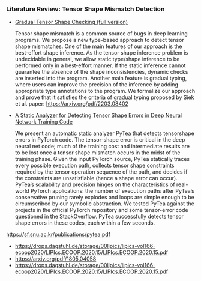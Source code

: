 ### Literature Review: Tensor Shape Mismatch Detection

- [Gradual Tensor Shape Checking (full version)](https://arxiv.org/pdf/2203.08402)

  Tensor shape mismatch is a common source of bugs in deep
  learning programs. We propose a new type-based approach to detect
  tensor shape mismatches. One of the main features of our approach is
  the best-effort shape inference. As the tensor shape inference problem
  is undecidable in general, we allow static type/shape inference to be
  performed only in a best-effort manner. If the static inference cannot
  guarantee the absence of the shape inconsistencies, dynamic checks are
  inserted into the program. Another main feature is gradual typing, where
  users can improve the precision of the inference by adding appropriate
  type annotations to the program. We formalize our approach and prove
  that it satisfies the criteria of gradual typing proposed by Siek et al. paper: https://arxiv.org/pdf/2203.08402

- [A Static Analyzer for Detecting Tensor Shape Errors in Deep Neural Network Training Code](https://sf.snu.ac.kr/publications/pytea.pdf)

  We present an automatic static analyzer PyTea that detects tensorshape errors in PyTorch code. The tensor-shape error is critical in
  the deep neural net code; much of the training cost and intermediate results are to be lost once a tensor shape mismatch occurs in
  the midst of the training phase. Given the input PyTorch source,
  PyTea statically traces every possible execution path, collects tensor
  shape constraints required by the tensor operation sequence of the
  path, and decides if the constraints are unsatisfiable (hence a shape
  error can occur). PyTea’s scalability and precision hinges on the
  characteristics of real-world PyTorch applications: the number of
  execution paths after PyTea’s conservative pruning rarely explodes
  and loops are simple enough to be circumscribed by our symbolic
  abstraction. We tested PyTea against the projects in the official
  PyTorch repository and some tensor-error code questioned in the
  StackOverflow. PyTea successfully detects tensor shape errors in
  these codes, each within a few seconds.

https://sf.snu.ac.kr/publications/pytea.pdf

- https://drops.dagstuhl.de/storage/00lipics/lipics-vol166-ecoop2020/LIPIcs.ECOOP.2020.15/LIPIcs.ECOOP.2020.15.pdf
- https://arxiv.org/pdf/1805.04058
- https://drops.dagstuhl.de/storage/00lipics/lipics-vol166-ecoop2020/LIPIcs.ECOOP.2020.15/LIPIcs.ECOOP.2020.15.pdf
